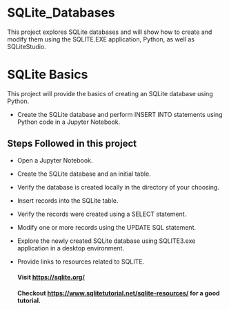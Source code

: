 # SQLite_Databases
This project explores SQLite databases and will show how to create and modify them using the SQLITE.EXE application, Python, as well as SQLiteStudio.  

# SQLite Basics
This project will provide the basics of creating an SQLite database using Python.
- Create the SQLite database and perform INSERT INTO statements using Python code in a Jupyter Notebook.  
## Steps Followed in this project

- Open a Jupyter Notebook.  
- Create the SQLite database and an initial table.
- Verify the database is created locally in the directory of your choosing.
- Insert records into the SQLite table.
- Verify the records were created using a SELECT statement.
- Modify one or more records using the UPDATE SQL statement.  
- Explore the newly created SQLite database using SQLITE3.exe application in a desktop environment.
- Provide links to resources related to SQLITE.


  #### Visit https://sqlite.org/
  #### Checkout https://www.sqlitetutorial.net/sqlite-resources/ for a good tutorial.
